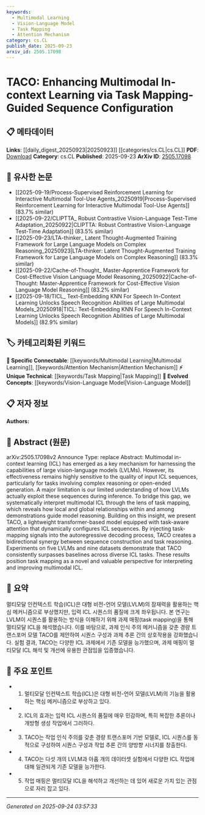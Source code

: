```yaml
---
keywords:
  - Multimodal Learning
  - Vision-Language Model
  - Task Mapping
  - Attention Mechanism
category: cs.CL
publish_date: 2025-09-23
arxiv_id: 2505.17098
---
```


<!-- KEYWORD_LINKING_METADATA:
{
  "processed_timestamp": "2025-09-24T03:57:33.843551",
  "vocabulary_version": "1.0",
  "selected_keywords": [
    "Multimodal Learning",
    "Vision-Language Model",
    "Task Mapping",
    "Attention Mechanism"
  ],
  "rejected_keywords": [],
  "similarity_scores": {
    "Multimodal Learning": 0.78,
    "Vision-Language Model": 0.8,
    "Task Mapping": 0.85,
    "Attention Mechanism": 0.77
  },
  "extraction_method": "AI_prompt_based",
  "budget_applied": true,
  "candidates_json": {
    "candidates": [
      {
        "surface": "Multimodal In-Context Learning",
        "canonical": "Multimodal Learning",
        "aliases": [
          "Multimodal ICL"
        ],
        "category": "specific_connectable",
        "rationale": "This term connects to the broader concept of integrating multiple modalities, which is crucial for understanding the paper's focus.",
        "novelty_score": 0.55,
        "connectivity_score": 0.88,
        "specificity_score": 0.72,
        "link_intent_score": 0.78
      },
      {
        "surface": "Vision-Language Models",
        "canonical": "Vision-Language Model",
        "aliases": [
          "LVLMs"
        ],
        "category": "evolved_concepts",
        "rationale": "This represents a key area of research that bridges vision and language, central to the paper's methodology.",
        "novelty_score": 0.5,
        "connectivity_score": 0.85,
        "specificity_score": 0.7,
        "link_intent_score": 0.8
      },
      {
        "surface": "Task Mapping",
        "canonical": "Task Mapping",
        "aliases": [],
        "category": "unique_technical",
        "rationale": "Introduces a novel perspective for interpreting and improving multimodal ICL, which is a core contribution of the paper.",
        "novelty_score": 0.75,
        "connectivity_score": 0.7,
        "specificity_score": 0.8,
        "link_intent_score": 0.85
      },
      {
        "surface": "Task-Aware Attention",
        "canonical": "Attention Mechanism",
        "aliases": [
          "Task-Aware Attention"
        ],
        "category": "specific_connectable",
        "rationale": "This is a specialized form of attention mechanism that enhances the model's ability to configure sequences based on tasks.",
        "novelty_score": 0.6,
        "connectivity_score": 0.82,
        "specificity_score": 0.78,
        "link_intent_score": 0.77
      }
    ],
    "ban_list_suggestions": [
      "ICL sequences",
      "autoregressive decoding",
      "demonstrations"
    ]
  },
  "decisions": [
    {
      "candidate_surface": "Multimodal In-Context Learning",
      "resolved_canonical": "Multimodal Learning",
      "decision": "linked",
      "scores": {
        "novelty": 0.55,
        "connectivity": 0.88,
        "specificity": 0.72,
        "link_intent": 0.78
      }
    },
    {
      "candidate_surface": "Vision-Language Models",
      "resolved_canonical": "Vision-Language Model",
      "decision": "linked",
      "scores": {
        "novelty": 0.5,
        "connectivity": 0.85,
        "specificity": 0.7,
        "link_intent": 0.8
      }
    },
    {
      "candidate_surface": "Task Mapping",
      "resolved_canonical": "Task Mapping",
      "decision": "linked",
      "scores": {
        "novelty": 0.75,
        "connectivity": 0.7,
        "specificity": 0.8,
        "link_intent": 0.85
      }
    },
    {
      "candidate_surface": "Task-Aware Attention",
      "resolved_canonical": "Attention Mechanism",
      "decision": "linked",
      "scores": {
        "novelty": 0.6,
        "connectivity": 0.82,
        "specificity": 0.78,
        "link_intent": 0.77
      }
    }
  ]
}
-->

# TACO: Enhancing Multimodal In-context Learning via Task Mapping-Guided Sequence Configuration

## 📋 메타데이터

**Links**: [[daily_digest_20250923|20250923]] [[categories/cs.CL|cs.CL]]
**PDF**: [Download](https://arxiv.org/pdf/2505.17098.pdf)
**Category**: cs.CL
**Published**: 2025-09-23
**ArXiv ID**: [2505.17098](https://arxiv.org/abs/2505.17098)

## 🔗 유사한 논문
- [[2025-09-19/Process-Supervised Reinforcement Learning for Interactive Multimodal Tool-Use Agents_20250919|Process-Supervised Reinforcement Learning for Interactive Multimodal Tool-Use Agents]] (83.7% similar)
- [[2025-09-22/CLIPTTA_ Robust Contrastive Vision-Language Test-Time Adaptation_20250922|CLIPTTA: Robust Contrastive Vision-Language Test-Time Adaptation]] (83.5% similar)
- [[2025-09-23/LTA-thinker_ Latent Thought-Augmented Training Framework for Large Language Models on Complex Reasoning_20250923|LTA-thinker: Latent Thought-Augmented Training Framework for Large Language Models on Complex Reasoning]] (83.3% similar)
- [[2025-09-22/Cache-of-Thought_ Master-Apprentice Framework for Cost-Effective Vision Language Model Reasoning_20250922|Cache-of-Thought: Master-Apprentice Framework for Cost-Effective Vision Language Model Reasoning]] (83.2% similar)
- [[2025-09-18/TICL_ Text-Embedding KNN For Speech In-Context Learning Unlocks Speech Recognition Abilities of Large Multimodal Models_20250918|TICL: Text-Embedding KNN For Speech In-Context Learning Unlocks Speech Recognition Abilities of Large Multimodal Models]] (82.9% similar)

## 🏷️ 카테고리화된 키워드
**🔗 Specific Connectable**: [[keywords/Multimodal Learning|Multimodal Learning]], [[keywords/Attention Mechanism|Attention Mechanism]]
**⚡ Unique Technical**: [[keywords/Task Mapping|Task Mapping]]
**🚀 Evolved Concepts**: [[keywords/Vision-Language Model|Vision-Language Model]]

## 📋 저자 정보

**Authors:** 

## 📄 Abstract (원문)

arXiv:2505.17098v2 Announce Type: replace 
Abstract: Multimodal in-context learning (ICL) has emerged as a key mechanism for harnessing the capabilities of large vision-language models (LVLMs). However, its effectiveness remains highly sensitive to the quality of input ICL sequences, particularly for tasks involving complex reasoning or open-ended generation. A major limitation is our limited understanding of how LVLMs actually exploit these sequences during inference. To bridge this gap, we systematically interpret multimodal ICL through the lens of task mapping, which reveals how local and global relationships within and among demonstrations guide model reasoning. Building on this insight, we present TACO, a lightweight transformer-based model equipped with task-aware attention that dynamically configures ICL sequences. By injecting task-mapping signals into the autoregressive decoding process, TACO creates a bidirectional synergy between sequence construction and task reasoning. Experiments on five LVLMs and nine datasets demonstrate that TACO consistently surpasses baselines across diverse ICL tasks. These results position task mapping as a novel and valuable perspective for interpreting and improving multimodal ICL.

## 📝 요약

멀티모달 인컨텍스트 학습(ICL)은 대형 비전-언어 모델(LVLM)의 잠재력을 활용하는 핵심 메커니즘으로 부상했지만, 입력 ICL 시퀀스의 품질에 크게 좌우됩니다. 본 연구는 LVLM이 시퀀스를 활용하는 방식을 이해하기 위해 과제 매핑(task mapping)을 통해 멀티모달 ICL을 해석했습니다. 이를 바탕으로, 과제 인식 주의 메커니즘을 갖춘 경량 트랜스포머 모델 TACO를 제안하여 시퀀스 구성과 과제 추론 간의 상호작용을 강화했습니다. 실험 결과, TACO는 다양한 ICL 과제에서 기존 모델을 능가했으며, 과제 매핑이 멀티모달 ICL 해석 및 개선에 유용한 관점임을 입증했습니다.

## 🎯 주요 포인트

- 1. 멀티모달 인컨텍스트 학습(ICL)은 대형 비전-언어 모델(LVLM)의 기능을 활용하는 핵심 메커니즘으로 부상하고 있다.
- 2. ICL의 효과는 입력 ICL 시퀀스의 품질에 매우 민감하며, 특히 복잡한 추론이나 개방형 생성 작업에서 그러하다.
- 3. TACO는 작업 인식 주의를 갖춘 경량 트랜스포머 기반 모델로, ICL 시퀀스를 동적으로 구성하여 시퀀스 구성과 작업 추론 간의 양방향 시너지를 창출한다.
- 4. TACO는 다섯 개의 LVLM과 아홉 개의 데이터셋 실험에서 다양한 ICL 작업에 대해 일관되게 기존 모델을 능가한다.
- 5. 작업 매핑은 멀티모달 ICL을 해석하고 개선하는 데 있어 새로운 가치 있는 관점으로 자리 잡고 있다.


---

*Generated on 2025-09-24 03:57:33*